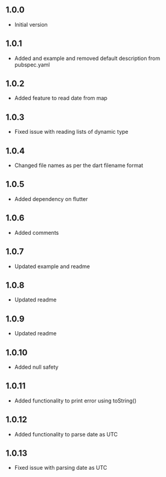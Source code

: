 ## 1.0.0

- Initial version

## 1.0.1

- Added and example and removed default description from pubspec.yaml

## 1.0.2

- Added feature to read date from map

## 1.0.3

- Fixed issue with reading lists of dynamic type

## 1.0.4

- Changed file names as per the dart filename format

## 1.0.5

- Added dependency on flutter

## 1.0.6

- Added comments

## 1.0.7

- Updated example and readme

## 1.0.8

- Updated readme

## 1.0.9

- Updated readme

## 1.0.10

- Added null safety

## 1.0.11

- Added functionality to print error using toString()

## 1.0.12

- Added functionality to parse date as UTC

## 1.0.13

- Fixed issue with parsing date as UTC
